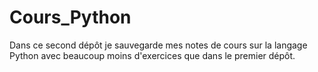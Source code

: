 # Cours_Python
Dans ce second dépôt je sauvegarde mes notes de cours sur la langage Python avec beaucoup moins d'exercices que dans le premier dépôt.
